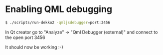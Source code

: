 # Enabling QML debugging

```bash
$ ./scripts/run-dekko2 -qmljsdebugger=port:3456
```

In Qt creator go to "Analyze" -> "Qml Debugger (external)" and connect to the open port 3456

It should now be working :-)
